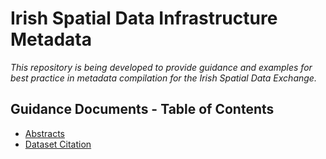 # Irish Spatial Data Infrastructure Metadata

_This repository is being developed to provide guidance and examples for best practice in metadata compilation for the Irish Spatial Data Exchange._

## Guidance Documents - Table of Contents

- [Abstracts](https://github.com/Irish-Spatial-Data-Exchange/isdi-metadata/blob/main/guides/ABSTRACTS.md)
- [Dataset Citation](https://github.com/Irish-Spatial-Data-Exchange/isdi-metadata/blob/main/guides/DATASET_CITATION.md)

